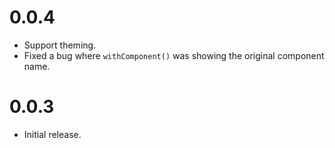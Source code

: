 # 0.0.4

- Support theming.
- Fixed a bug where `withComponent()` was showing the original component name.

# 0.0.3

- Initial release.
